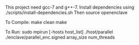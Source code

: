 This project need gcc-7 and g++-7.
Install dependencies using ./scripts/install-dependencies.sh
Then source openenclave

To Compile:
make clean
make


To Run:
sudo mpirun [-hosts host_list] ./host/parallel ./enclave/parallel_enc.signed array_size num_threads
